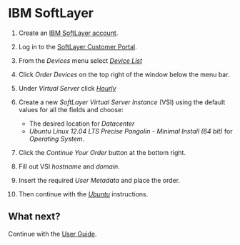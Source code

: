 <!--[metadata]>
+++
title = "Installation on IBM SoftLayer "
description = "Installation instructions for Docker on IBM Softlayer."
keywords = ["IBM SoftLayer, virtualization, cloud, docker, documentation,  installation"]
[menu.main]
parent = "smn_cloud"
+++
<![end-metadata]-->

# IBM SoftLayer

1. Create an [IBM SoftLayer account](
   https://www.softlayer.com/cloud-servers/).
2. Log in to the [SoftLayer Customer Portal](
   https://control.softlayer.com/).
3. From the *Devices* menu select [*Device List*](https://control.softlayer.com/devices)
4. Click *Order Devices* on the top right of the window below the menu bar.
5. Under *Virtual Server* click [*Hourly*](https://manage.softlayer.com/Sales/orderHourlyComputingInstance)
6. Create a new *SoftLayer Virtual Server Instance* (VSI) using the default
   values for all the fields and choose:

    - The desired location for *Datacenter*
    - *Ubuntu Linux 12.04 LTS Precise Pangolin - Minimal Install (64 bit)*
      for *Operating System*.

7. Click the *Continue Your Order* button at the bottom right.
8. Fill out VSI *hostname* and *domain*.
9. Insert the required *User Metadata* and place the order.
10. Then continue with the [*Ubuntu*](ubuntulinux.md#ubuntu-linux)
   instructions.

## What next?

Continue with the [User Guide](../userguide/).

